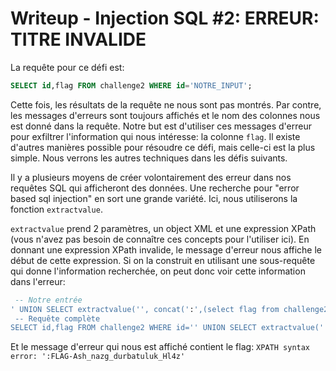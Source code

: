 # Writeup - Injection SQL #2: ERREUR: TITRE INVALIDE

La requête pour ce défi est:

```sql
SELECT id,flag FROM challenge2 WHERE id='NOTRE_INPUT';
```

Cette fois, les résultats de la requête ne nous sont pas montrés. Par contre, les messages d'erreurs sont toujours affichés et le nom des colonnes nous est donné dans la requête. Notre but est d'utiliser ces messages d'erreur pour exfiltrer l'information qui nous intéresse: la colonne `flag`. Il existe d'autres manières possible pour résoudre ce défi, mais celle-ci est la plus simple. Nous verrons les autres techniques dans les défis suivants.

Il y a plusieurs moyens de créer volontairement des erreur dans nos requêtes SQL qui afficheront des données. Une recherche pour "error based sql injection" en sort une grande variété. Ici, nous utiliserons la fonction `extractvalue`.

`extractvalue` prend 2 paramètres, un object XML et une expression XPath (vous n'avez pas besoin de connaître ces concepts pour l'utiliser ici). En donnant une expression XPath invalide, le message d'erreur nous affiche le début de cette expression. Si on la construit en utilisant une sous-requête qui donne l'information recherchée, on peut donc voir cette information dans l'erreur:

```sql
 -- Notre entrée
' UNION SELECT extractvalue('', concat(':',(select flag from challenge2))) -- 
 -- Requête complète
SELECT id,flag FROM challenge2 WHERE id='' UNION SELECT extractvalue('',concat(0x3a,(select flag from challenge2))) -- ';
```

Et le message d'erreur qui nous est affiché contient le flag: `XPATH syntax error: ':FLAG-Ash_nazg_durbatuluk_Hl4z'`
